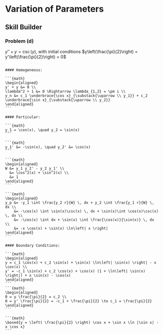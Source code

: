 # Variation of Parameters
## Skill Builder

### Problem (d)

$y'' + y = \csc(y)$, with initial conditions $y\left(\frac{\pi}{2}\right) = y'\left(\frac{\pi}{2}\right) = 0$

````{dropdown} Solution

#### Homogeneous:

```{math}
\begin{aligned}
y' + y &= 0 \\
\lambda^2 + 1 &= 0 \Rightarrow \lambda_{1,2} = \pm i \\
y_n &= c_1 \underbrace{\cos x}_{\substack{\uparrow \\ y_1}} + c_2 \underbrace{\sin x}_{\substack{\uparrow \\ y_2}}
\end{aligned}
```

#### Particular:

```{math}
y_1 = \cos(x), \quad y_2 = \sin(x)
```

```{math}
y_1' &= -\sin(x), \quad y_2' &= \cos(x)
```

```{math}
\begin{aligned}
W &= y_1 y_2' - y_2 y_1' \\
  &= \cos^2(x) + \sin^2(x) \\
  &= 1
\end{aligned}
```

```{math}
\begin{aligned}
y_p &= -y_1 \int \frac{y_2 r}{W} \, dx + y_2 \int \frac{y_1 r}{W} \, dx \\
    &= -\cos(x) \int \sin(x)\csc(x) \, dx + \sin(x)\int \cos(x)\csc(x) \, dx \\
    &= -\cos(x) \int dx + \sin(x) \int \frac{\cos(x)}{\sin(x)} \, dx \\
    &= -x \cos(x) + \sin(x) \ln\left| x \right|
\end{aligned}
```

#### Boundary Conditions:

```{math}
\begin{aligned}
y = c_1 \cos(x) + c_2 \sin(x) + \sin(x) \ln\left| \sin(x) \right| - x \cos(x) \\
y' = -c_1 \sin(x) + c_2 \cos(x) + \cos(x) (1 + \ln\left| \sin(x) \right|) + x \sin(x) - \cos(x)
\end{aligned}
```
```{math}
\begin{aligned}
0 = y \frac{\pi}{2} = c_2 \\
0 = y' \frac{\pi}{2} = -c_1 + \frac{\pi}{2} \to c_1 = \frac{\pi}{2}
\end{aligned}
```

```{math}
\boxed{y = \left( \frac{\pi}{2} \right) \cos x + \sin x \ln |\sin x| - x \cos x}
```